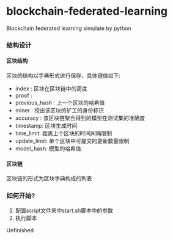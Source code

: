 # blockchain-federated-learning
Blockchain federated learning simulate by python


### 结构设计

#### 区块结构

区块的结构以字典形式进行保存，具体键值如下:

+ index : 区块在区块链中的高度
+ proof : 
+ previous_hash : 上一个区块的哈希值
+ miner : 挖出该区块的矿工的身份标识
+ accuracy : 该区块链聚合得到的模型在测试集的准确度
+ timestamp: 区块生成时间
+ time_limit: 距离上个区块的时间间隔限制
+ update_limit: 单个区块中可提交的更新数量限制
+ model_hash: 模型的哈希值

#### 区块链

区块链的形式为区块字典构成的列表

### 如何开始?

1. 配置script文件夹中start.sh脚本中的参数
2. 执行脚本

Unfinished